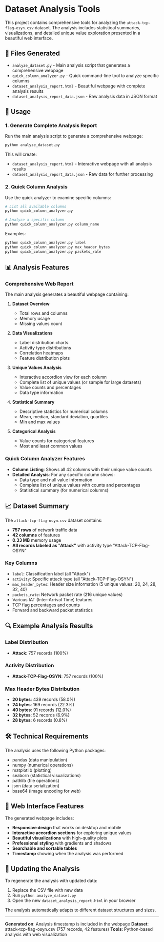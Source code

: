 # Dataset Analysis Tools

This project contains comprehensive tools for analyzing the `attack-tcp-flag-osyn.csv` dataset. The analysis includes statistical summaries, visualizations, and detailed unique value exploration presented in a beautiful web interface.

## 📁 Files Generated

- `analyze_dataset.py` - Main analysis script that generates a comprehensive webpage
- `quick_column_analyzer.py` - Quick command-line tool to analyze specific columns
- `dataset_analysis_report.html` - Beautiful webpage with complete analysis results
- `dataset_analysis_report_data.json` - Raw analysis data in JSON format

## 🚀 Usage

### 1. Generate Complete Analysis Report

Run the main analysis script to generate a comprehensive webpage:

```bash
python analyze_dataset.py
```

This will create:
- `dataset_analysis_report.html` - Interactive webpage with all analysis results
- `dataset_analysis_report_data.json` - Raw data for further processing

### 2. Quick Column Analysis

Use the quick analyzer to examine specific columns:

```bash
# List all available columns
python quick_column_analyzer.py

# Analyze a specific column
python quick_column_analyzer.py column_name
```

Examples:
```bash
python quick_column_analyzer.py label
python quick_column_analyzer.py max_header_bytes
python quick_column_analyzer.py packets_rate
```

## 📊 Analysis Features

### Comprehensive Web Report

The main analysis generates a beautiful webpage containing:

1. **Dataset Overview**
   - Total rows and columns
   - Memory usage
   - Missing values count

2. **Data Visualizations**
   - Label distribution charts
   - Activity type distributions
   - Correlation heatmaps
   - Feature distribution plots

3. **Unique Values Analysis**
   - Interactive accordion view for each column
   - Complete list of unique values (or sample for large datasets)
   - Value counts and percentages
   - Data type information

4. **Statistical Summary**
   - Descriptive statistics for numerical columns
   - Mean, median, standard deviation, quartiles
   - Min and max values

5. **Categorical Analysis**
   - Value counts for categorical features
   - Most and least common values

### Quick Column Analyzer Features

- **Column Listing**: Shows all 42 columns with their unique value counts
- **Detailed Analysis**: For any specific column shows:
  - Data type and null value information
  - Complete list of unique values with counts and percentages
  - Statistical summary (for numerical columns)

## 📈 Dataset Summary

The `attack-tcp-flag-osyn.csv` dataset contains:

- **757 rows** of network traffic data
- **42 columns** of features
- **0.33 MB** memory usage
- **All records labeled as "Attack"** with activity type "Attack-TCP-Flag-OSYN"

### Key Columns

- `label`: Classification label (all "Attack")
- `activity`: Specific attack type (all "Attack-TCP-Flag-OSYN")
- `max_header_bytes`: Header size information (5 unique values: 20, 24, 28, 32, 40)
- `packets_rate`: Network packet rate (216 unique values)
- Various IAT (Inter-Arrival Time) features
- TCP flag percentages and counts
- Forward and backward packet statistics

## 🔍 Example Analysis Results

### Label Distribution
- **Attack**: 757 records (100%)

### Activity Distribution  
- **Attack-TCP-Flag-OSYN**: 757 records (100%)

### Max Header Bytes Distribution
- **20 bytes**: 439 records (58.0%)
- **24 bytes**: 169 records (22.3%)
- **40 bytes**: 91 records (12.0%)
- **32 bytes**: 52 records (6.9%)
- **28 bytes**: 6 records (0.8%)

## 🛠️ Technical Requirements

The analysis uses the following Python packages:
- pandas (data manipulation)
- numpy (numerical operations)
- matplotlib (plotting)
- seaborn (statistical visualizations)
- pathlib (file operations)
- json (data serialization)
- base64 (image encoding for web)

## 📱 Web Interface Features

The generated webpage includes:
- **Responsive design** that works on desktop and mobile
- **Interactive accordion sections** for exploring unique values
- **Beautiful visualizations** with high-quality plots
- **Professional styling** with gradients and shadows
- **Searchable and sortable tables**
- **Timestamp** showing when the analysis was performed

## 🔄 Updating the Analysis

To regenerate the analysis with updated data:

1. Replace the CSV file with new data
2. Run `python analyze_dataset.py`
3. Open the new `dataset_analysis_report.html` in your browser

The analysis automatically adapts to different dataset structures and sizes.

---

**Generated on**: Analysis timestamp is included in the webpage
**Dataset**: attack-tcp-flag-osyn.csv (757 records, 42 features)
**Tools**: Python-based analysis with web visualization
